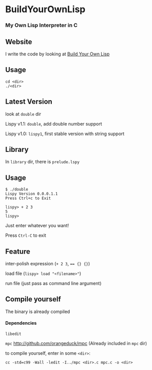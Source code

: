 # BuildYourOwnLisp
### My Own Lisp Interpreter in C

## Website
I write the code by looking at [Build Your Own Lisp](http://buildyourownlisp.com)

## Usage
    cd <dir>
    ./<dir>

## Latest Version
look at `double` dir

Lispy v1.1: `double`, add double number support

Lispy v1.0: `lispy1`, first stable version with string support

## Library
In `library` dir, there is `prelude.lspy`

## Usage
    $ ./double
    Lispy Version 0.0.0.1.1
    Press Ctrl+c to Exit
    
    lispy> + 2 3
    5
    lispy> 

Just enter whatever you want!

Press `Ctrl-C` to exit

## Feature

inter-polish expression (`+ 2 3`, `== {} {}`)

load file (`lispy> load "<filename>"`)

run file (just pass as command line argument)

## Compile yourself
The binary is already compiled

#### Dependencies
`libedit`

`mpc` http://github.com/orangeduck/mpc
(Already included in `mpc` dir)

to compile yourself, enter in some `<dir>`:

    cc -std=c99 -Wall -ledit -I../mpc <dir>.c mpc.c -o <dir>

